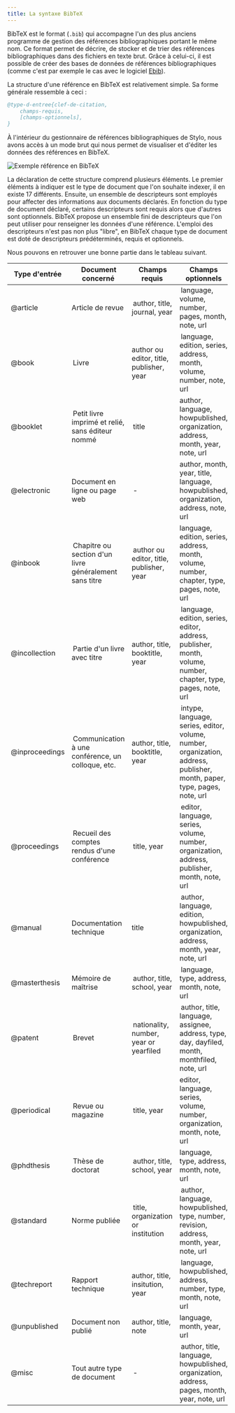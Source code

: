 ```yaml
---
title: La syntaxe BibTeX
---
```


BibTeX est le format (`.bib`) qui accompagne l'un des plus anciens programme de gestion des références bibliographiques portant le même nom.
Ce format permet de décrire, de stocker et de trier des références bibliographiques dans des fichiers en texte brut.
Grâce à celui-ci, il est possible de créer des bases de données de références bibliographiques (comme c'est par exemple le cas avec le logiciel [Ebib](https://joostkremers.github.io/ebib/)).

La structure d'une référence en BibTeX est relativement simple.
Sa forme générale ressemble à ceci : 

```bib
@type-d-entree{clef-de-citation,
    champs-requis,
    [champs-optionnels],
}
```

À l'intérieur du gestionnaire de références bibliographiques de Stylo, nous avons accès à un mode brut qui nous permet de visualiser et d'éditer les données des références en BibTeX.

![Exemple référence en BibTeX](/uploads/images/BibliographieRawBibTeX-V2.png)

La déclaration de cette structure comprend plusieurs éléments. 
Le premier éléments à indiquer est le type de document que l'on souhaite indexer, il en existe 17 différents.
Ensuite, un ensemble de descripteurs sont employés pour affecter des informations aux documents déclarés.
En fonction du type de document déclaré, certains descripteurs sont requis alors que d'autres sont optionnels.
BibTeX propose un ensemble fini de descripteurs que l'on peut utiliser pour renseigner les données d'une référence.
L'emploi des descripteurs n'est pas non plus "libre", en BibTeX chaque type de document est doté de descripteurs prédéterminés, requis et optionnels.

Nous pouvons en retrouver une bonne partie dans le tableau suivant.

Type d'entrée | Document concerné | Champs requis | Champs optionnels
--|--|--|--
@article | Article de revue | author, title, journal, year | language, volume, number, pages, month, note, url
@book | Livre | author ou editor, title, publisher, year | language, edition, series, address, month, volume, number, note, url
@booklet | Petit livre imprimé et relié, sans éditeur nommé | title | author, language, howpublished, organization, address, month, year, note, url
@electronic | Document en ligne ou page web | - | author, month, year, title, language, howpublished, organization, address, note, url
@inbook | Chapitre ou section d'un livre généralement sans titre | author ou editor, title, publisher, year | language, edition, series, address, month, volume, number, chapter, type, pages, note, url
@incollection | Partie d'un livre avec titre | author, title, booktitle, year | language, edition, series, editor, address, publisher, month, volume, number, chapter, type, pages, note, url
@inproceedings | Communication à une conférence, un colloque, etc. | author, title, booktitle, year | intype, language, series, editor, volume, number, organization, address, publisher, month, paper, type, pages, note, url
@proceedings | Recueil des comptes rendus d'une conférence | title, year | editor, language, series, volume, number, organization, address, publisher, month, note, url
@manual | Documentation technique | title | author, language, edition, howpublished, organization, address, month, year, note, url
@masterthesis | Mémoire de maîtrise | author, title, school, year | language, type, address, month, note, url
@patent | Brevet | nationality, number, year or yearfiled | author, title, language, assignee, address, type, day, dayfiled, month, monthfiled, note, url
@periodical | Revue ou magazine | title, year | editor, language, series, volume, number, organization, month, note, url
@phdthesis | Thèse de doctorat | author, title, school, year | language, type, address, month, note, url
@standard | Norme publiée | title, organization or institution | author, language, howpublished, type, number, revision, address, month, year, note, url
@techreport | Rapport technique | author, title, insitution, year | language, howpublished, address, number, type, month, note, url
@unpublished | Document non publié | author, title, note | language, month, year, url
@misc | Tout autre type de document | - | author, title, language, howpublished, organization, address, pages, month, year, note, url
